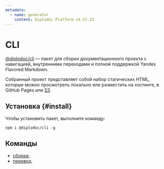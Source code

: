 ```yaml
---
metadata:
  - name: generator
    content: Diplodoc Platform v4.57.23
---
```

# CLI

[@diplodoc/cli](https://www.npmjs.com/package/@diplodoc/cli) — пакет для сборки документационного проекта с навигацией, внутренними переходами и полной поддержкой Yandex Flavored Markdown.

Собранный проект представляет собой набор статических HTML, которые можно просмотреть локально или разместить на хостинге, в GitHub Pages или [S3](publish-s3.md).

## Установка {#install}

Чтобы установить пакет, выполните команду:

```shell
npm i @diplodoc/cli -g
```

## Команды

- [сборка](./build.md);
- [перевод](./translate.md).
